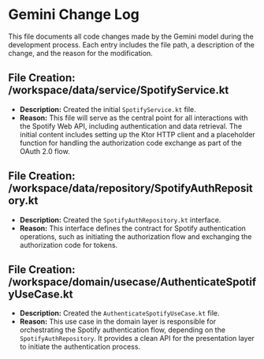# Gemini Change Log

This file documents all code changes made by the Gemini model during the development process. Each entry includes the file path, a description of the change, and the reason for the modification.

## File Creation: /workspace/data/service/SpotifyService.kt
- **Description:** Created the initial `SpotifyService.kt` file.
- **Reason:** This file will serve as the central point for all interactions with the Spotify Web API, including authentication and data retrieval. The initial content includes setting up the Ktor HTTP client and a placeholder function for handling the authorization code exchange as part of the OAuth 2.0 flow.

## File Creation: /workspace/data/repository/SpotifyAuthRepository.kt
- **Description:** Created the `SpotifyAuthRepository.kt` interface.
- **Reason:** This interface defines the contract for Spotify authentication operations, such as initiating the authorization flow and exchanging the authorization code for tokens.

## File Creation: /workspace/domain/usecase/AuthenticateSpotifyUseCase.kt
- **Description:** Created the `AuthenticateSpotifyUseCase.kt` file.
- **Reason:** This use case in the domain layer is responsible for orchestrating the Spotify authentication flow, depending on the `SpotifyAuthRepository`. It provides a clean API for the presentation layer to initiate the authentication process.